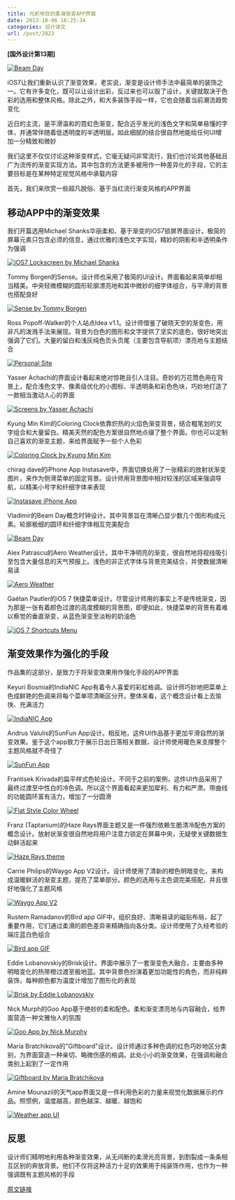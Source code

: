 ```yaml
---
title: 光彩夺目的柔滑渐变APP界面
date: 2013-10-06 16:25:34
categories: 设计译文
url: /post/2823
---
```


**[国外设计第13期]**

[![Beam Day](http://designmodo.com/wp-content/uploads/2013/10/7-Beam-Day.jpg)](http://dribbble.com/shots/1182962-Beam-Day-concept-clock)

iOS7让我们重新认识了渐变效果，老实说，渐变是设计师手法中最简单的装饰之一。它有许多变化，既可以让设计出彩，反过来也可以毁了设计，关键就取决于色彩的选用和整体风格。除此之外，和大多装饰手段一样，它也会随着当前潮流趋势变化

近日的主流，是平滑温和的霓虹色渐变，配合近乎发光的浅色文字和简单易懂的字体，并通常伴随着低透明度的半透明层。如此细腻的结合很自然地能给任何UI增加一分精致和微妙

我们这里不仅仅讨论这种渐变样式，它毫无疑问非常流行，我们也讨论其他基础且广为流传的渐变实现方法。其中包含的方法更多被用作一种差异化的手段，它的主要目标是在某种特定视觉风格中承载内容

首先，我们来欣赏一些超凡脱俗、基于当红流行渐变风格的APP界面

## 移动APP中的渐变效果

我们开篇选用Michael Shanks华丽柔和、基于渐变的iOS7锁屏界面设计。极简的屏幕元素只包含必须的信息，通过优雅的浅色文字实现，精妙的阴影和半透明条作为强调

[![iOS7 Lockscreen by Michael Shanks](http://designmodo.com/wp-content/uploads/2013/10/1-iOS7-Lockscreen-by-Michael-Shanks.jpg)](http://dribbble.com/shots/1128049-iOS7-Lockscreen)

Tommy Borgen的Sense。设计师也采用了极简的UI设计。界面看起来简单却相当精美。中央轻微模糊的圆形轮廓漂亮地和其中微妙的细字体组合，与平滑的背景也搭配良好

[![Sense by Tommy Borgen](http://designmodo.com/wp-content/uploads/2013/10/2-Sense-by-Tommy-Borgen.jpg)](http://dribbble.com/shots/1186875-Sense)

Ross Popoff-Walker的个人站点Idea v1.1。设计师借鉴了破晓天空的渐变色，用非凡的泼溅手法来展现。背景为白色的图形和文字提供了坚实的底色，很好地突出强调了它们。大量的留白和浅灰纯色页头页尾（主要包含导航项）漂亮地与主题结合

[![Personal Site](http://designmodo.com/wp-content/uploads/2013/10/3-Personal-Site.jpg)](http://dribbble.com/shots/1105891-Personal-Site-Idea-v1-1)

Yasser Achachi的界面设计看起来绝对惊艳且引人注目。奇妙的万花筒色用在背景上，配合浅色文字、像素级优化的小图标、半透明条和彩色色块，巧妙地打造了一款相当激动人心的界面

[![Screens by Yasser Achachi](http://designmodo.com/wp-content/uploads/2013/10/4-Screens-by-Yasser-Achachi.jpg)](http://dribbble.com/shots/1158348-Screens-With-Gradient-Backgrounds-Ios)

Kyung Min Kim的Coloring Clock依靠炽热的火焰色渐变背景，结合粗笔划的文字组合和大量留白。精美天然的配色方案很自然地点缀了整个界面。你也可以定制自己喜欢的渐变主题，来给界面赋予一些个人色彩

[![Coloring Clock by Kyung Min Kim](http://designmodo.com/wp-content/uploads/2013/10/5-Coloring-Clock-by-Kyung-Min-Kim.jpg)](http://www.behance.net/gallery/Coloring-Clock/7085499)

chirag dave的iPhone App Instasave中，界面切换处用了一张精彩的放射状渐变图片，来作为侧滑菜单的固定背景。设计师用背景图中相对较浅的区域来强调导航，以精美小号字和纤细字体来表现

[![Instasave iPhone App](http://designmodo.com/wp-content/uploads/2013/10/6-Instasave-iPhone-App.jpg)](http://dribbble.com/shots/1116265-Instasave-iPhone-App)

Vladimir的Beam Day概念时钟设计。其中背景旨在清晰凸显少数几个图形构成元素。轮廓极细的圆环和纤细字体相互完美配合

[![Beam Day](http://designmodo.com/wp-content/uploads/2013/10/7-Beam-Day.jpg)](http://dribbble.com/shots/1182962-Beam-Day-concept-clock)

Alex Patrascu的Aero Weather设计。其中干净明亮的渐变，很自然地将视线吸引至包含大量信息的天气预报上。浅色的非正式字体与背景完美结合，并使数据清晰易读

[![Aero Weather](http://designmodo.com/wp-content/uploads/2013/10/8-Aero-Weather.jpg)](http://dribbble.com/shots/1185408-Aero-Weather)

Gaétan Pautler的iOS 7 快捷菜单设计。尽管设计师用的事实上不是传统渐变，因为那是一张有着颜色过渡的高度模糊的背景图，即便如此，快捷菜单的背景有着难以察觉的垂直渐变，从蓝色渐变至淡粉的奶油色

[![iOS 7 Shortcuts Menu](http://designmodo.com/wp-content/uploads/2013/10/9-iOS-7-Shortcuts-Menu.jpg)](http://dribbble.com/shots/1165802-iOS-7-Shortcuts-Menu)

## 渐变效果作为强化的手段

作品集的这部分，是致力于将渐变效果用作强化手段的APP界面

Keyuri Bosmia的IndiaNIC App有着令人喜爱的彩虹格调。设计师巧妙地把菜单上色成鲜艳的色调来将每个菜单项清晰区分开。整体来看，这个概念设计看上去愉快、充满活力

[![IndiaNIC App](http://designmodo.com/wp-content/uploads/2013/10/10-IndiaNIC-App.jpg)](http://dribbble.com/shots/1180745-IndiaNIC-App)

Andrus Valulis的SunFun App设计。相反地，这件UI作品基于更加平滑自然的渐变效果。鉴于这个app致力于展示日出日落相关数据，设计师使用暖色来支撑整个主题风格就不奇怪了

[![SunFun App](http://designmodo.com/wp-content/uploads/2013/10/11-SunFun-App.jpg)](http://dribbble.com/shots/1068915-SunFun-App)

Frantisek Krivada的扁平样式色轮设计。不同于之前的案例，这件UI作品采用了最终过渡至中性白的冷色调。所以这个界面看起来更加犀利、有力和严肃。带曲线的功能圆环富有活力，增加了一分圆滑

[![Flat Style Color Wheel](http://designmodo.com/wp-content/uploads/2013/10/12-Flat-Style-Color-Wheel.jpg)](http://dribbble.com/shots/1073176-Flat-Style-Color-Wheel)

Franz (Taptanium)的Haze Rays界面主题又是一件强烈依赖生脆清冷配色方案的概念设计。放射状渐变很自然地将用户注意力锁定在屏幕中央，无疑使关键数据生动鲜活起来

[![Haze Rays theme](http://designmodo.com/wp-content/uploads/2013/10/13-Haze-Rays-theme.jpg)](http://dribbble.com/shots/1094341-Haze-Rays-theme-anyone)

Carrie Philips的Waygo App V2设计。设计师使用了清新的橙色明暗变化，来构成温暖鲜活的渐变主题，提亮了菜单部分。颜色的选用与主色调完美搭配，并且很好地强化了主题风格

[![Waygo App V2](http://designmodo.com/wp-content/uploads/2013/10/14-Waygo-App-V2.jpg)](http://dribbble.com/shots/1105671-Waygo-App-V2)

Rustem Ramadanov的Bird app GIF中，组织良好、清晰易读的磁贴布局，起了重要作用，它们通过柔滑的颜色差异来精确指向各分类。设计师使用了久经考验的端庄蓝白色组合

[![Bird app GIF](http://designmodo.com/wp-content/uploads/2013/10/15-Bird-app-GIF.jpg)](http://dribbble.com/shots/1123283-Bird-app-GIF)

Eddie Lobanovskiy的Brisk设计。界面中展示了一套渐变色大融合，主要由多种明暗变化的热带橙过渡至极地蓝。其中背景色扮演着更加功能性的角色，而非纯粹装饰，每种颜色都为温度计增加了图形化的表现

[![Brisk by Eddie Lobanovskiy](http://designmodo.com/wp-content/uploads/2013/10/16-Brisk-by-Eddie-Lobanovskiy.jpg)](http://twosolid.com/brisk/)

Nick Murph的Goo App基于绝妙的柔和配色。柔和渐变漂亮地与内容融合，给界面营造一种文雅怡人的氛围

[![Goo App by Nick Murphy](http://designmodo.com/wp-content/uploads/2013/10/17-Goo-App-by-Nick-Murphy.jpg)](http://www.behance.net/gallery/Goo-App/10214263)

Maria Bratchikova的"Giftboard"设计。设计师通过多种色调的红色巧妙地区分类别，为界面营造一种亲切、略微伤感的格调。此处小小的渐变效果，在强调和融合类别上起到了一定作用

[![Giftboard by Maria Bratchikova](http://designmodo.com/wp-content/uploads/2013/10/18-Giftboard-by-Maria-Bratchikova.jpg)](http://www.behance.net/gallery/Variant-of-page-design-for-app-Giftboard/10383777)

Amine Mounazil的天气app界面又是一件利用色彩的力量来视觉化数据展示的作品。照惯例，温度越高，颜色越深、越暖、越饱和

[![Weather app UI](http://designmodo.com/wp-content/uploads/2013/10/19-Weather-app-UI.jpg)](http://www.behance.net/gallery/Weather-app-UI/9837535)

## 反思

设计师们精明地利用各种渐变效果，从无间断的柔滑光亮背景，到割裂成一条条相互区别的奔放背景。他们不仅将这种活力十足的效果用于纯装饰作用，也作为一种强调既有主题风格的手段

[原文链接](http://designmodo.com/mobile-apps-gradient-effect/)